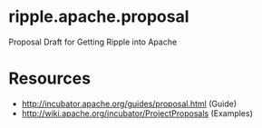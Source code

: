 ripple.apache.proposal
======================

Proposal Draft for Getting Ripple into Apache

Resources
=========

* http://incubator.apache.org/guides/proposal.html (Guide)
* http://wiki.apache.org/incubator/ProjectProposals (Examples)